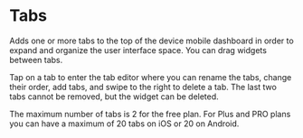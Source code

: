 # Tabs

Adds one or more tabs to the top of the device mobile dashboard in order to expand and organize the user interface space. You can drag widgets between tabs.&#x20;

Tap on a tab to enter the tab editor where you can rename the tabs, change their order, add tabs, and swipe to the right to delete a tab. The last two tabs cannot be removed, but the widget can be deleted.&#x20;

The maximum number of tabs is 2 for the free plan. For Plus and PRO plans you can have a maximum of 20 tabs on iOS or 20 on Android.
